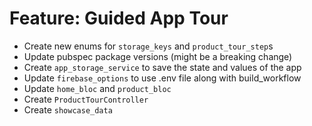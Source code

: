 # Feature: Guided App Tour

- Create new enums for `storage_keys` and `product_tour_step`s
- Update pubspec package versions (might be a breaking change)
- Create `app_storage_service` to save the state and values of the app
- Update `firebase_options` to use .env file along with build_workflow
- Update `home_bloc` and `product_bloc`
- Create `ProductTourController`
- Create `showcase_data`
